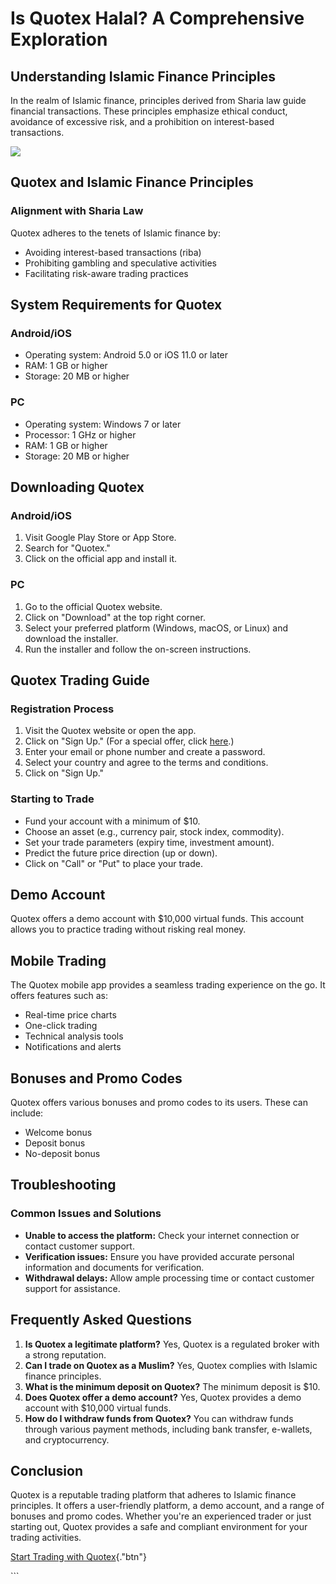 # Is Quotex Halal? A Comprehensive Exploration

## Understanding Islamic Finance Principles

In the realm of Islamic finance, principles derived from Sharia law
guide financial transactions. These principles emphasize ethical
conduct, avoidance of excessive risk, and a prohibition on
interest-based transactions.

[![](https://static.quotex.io/files/4_en/300_250.jpg)](https://traff.sbs/brokerqxlid)

## Quotex and Islamic Finance Principles

### Alignment with Sharia Law

Quotex adheres to the tenets of Islamic finance by:

-   Avoiding interest-based transactions (riba)
-   Prohibiting gambling and speculative activities
-   Facilitating risk-aware trading practices

## System Requirements for Quotex

### Android/iOS

-   Operating system: Android 5.0 or iOS 11.0 or later
-   RAM: 1 GB or higher
-   Storage: 20 MB or higher

### PC

-   Operating system: Windows 7 or later
-   Processor: 1 GHz or higher
-   RAM: 1 GB or higher
-   Storage: 20 MB or higher

## Downloading Quotex

### Android/iOS

1.  Visit Google Play Store or App Store.
2.  Search for "Quotex."
3.  Click on the official app and install it.

### PC

1.  Go to the official Quotex website.
2.  Click on "Download" at the top right corner.
3.  Select your preferred platform (Windows, macOS, or Linux) and
    download the installer.
4.  Run the installer and follow the on-screen instructions.

## Quotex Trading Guide

### Registration Process

1.  Visit the Quotex website or open the app.
2.  Click on "Sign Up." (For a special offer, click
    [here](\%22https://broker-qx.pro/sign-up/?lid=1102511\%22).)
3.  Enter your email or phone number and create a password.
4.  Select your country and agree to the terms and conditions.
5.  Click on "Sign Up."

### Starting to Trade

-   Fund your account with a minimum of \$10.
-   Choose an asset (e.g., currency pair, stock index, commodity).
-   Set your trade parameters (expiry time, investment amount).
-   Predict the future price direction (up or down).
-   Click on "Call" or "Put" to place your trade.

## Demo Account

Quotex offers a demo account with \$10,000 virtual funds. This account
allows you to practice trading without risking real money.

## Mobile Trading

The Quotex mobile app provides a seamless trading experience on the go.
It offers features such as:

-   Real-time price charts
-   One-click trading
-   Technical analysis tools
-   Notifications and alerts

## Bonuses and Promo Codes

Quotex offers various bonuses and promo codes to its users. These can
include:

-   Welcome bonus
-   Deposit bonus
-   No-deposit bonus

## Troubleshooting

### Common Issues and Solutions

-   **Unable to access the platform:** Check your internet connection or
    contact customer support.
-   **Verification issues:** Ensure you have provided accurate personal
    information and documents for verification.
-   **Withdrawal delays:** Allow ample processing time or contact
    customer support for assistance.

## Frequently Asked Questions

1.  **Is Quotex a legitimate platform?** Yes, Quotex is a regulated
    broker with a strong reputation.
2.  **Can I trade on Quotex as a Muslim?** Yes, Quotex complies with
    Islamic finance principles.
3.  **What is the minimum deposit on Quotex?** The minimum deposit is
    \$10.
4.  **Does Quotex offer a demo account?** Yes, Quotex provides a demo
    account with \$10,000 virtual funds.
5.  **How do I withdraw funds from Quotex?** You can withdraw funds
    through various payment methods, including bank transfer, e-wallets,
    and cryptocurrency.

## Conclusion

Quotex is a reputable trading platform that adheres to Islamic finance
principles. It offers a user-friendly platform, a demo account, and a
range of bonuses and promo codes. Whether you\'re an experienced trader
or just starting out, Quotex provides a safe and compliant environment
for your trading activities.

[Start Trading with
Quotex](\%22https://broker-qx.pro/sign-up/?lid=1102511\%22){."btn"}

\`\`\`

